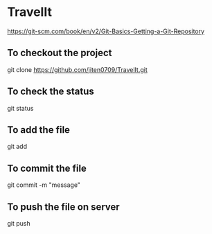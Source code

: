 # TravelIt


https://git-scm.com/book/en/v2/Git-Basics-Getting-a-Git-Repository

## To checkout the project
git clone https://github.com/jiten0709/TravelIt.git

## To check the status
git status

## To add the file
git add <filename>


## To commit the file 
git commit -m "message"

## To push the file on server
git push
